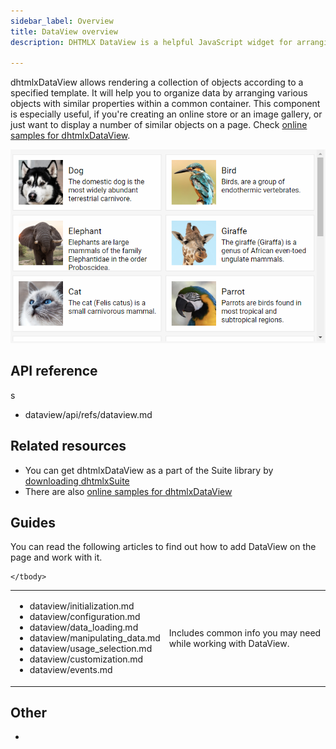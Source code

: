 ```yaml
---
sidebar_label: Overview
title: DataView overview
description: DHTMLX DataView is a helpful JavaScript widget for arranging similar objects in a grid view and displaying them according to a user-defined template. 

---          
```


dhtmlxDataView allows rendering a collection of objects according to a specified template. It will help you to organize data by arranging various objects with similar properties within a common container.
This component is especially useful, if you're creating an online store or an image gallery, or just want to display a number of similar objects on a page.
Check [online samples for dhtmlxDataView](https://docs.dhtmlx.com/suite/samples/dataview/). 

![](../assets/dataview/dataview_front.png)

## API reference
s
- dataview/api/refs/dataview.md


## Related resources

- You can get dhtmlxDataView as a part of the Suite library by [downloading dhtmlxSuite](https://dhtmlx.com/docs/products/dhtmlxSuite/download.shtml)          
- There are also [online samples for dhtmlxDataView](https://docs.dhtmlx.com/suite/samples/dataview/)  


## Guides

You can read the following articles to find out how to add DataView on the page and work with it.

<table class='guide-table'>
	<tbody>
    <tr>
        <td id="import" class='topics'>           
            <ul id="import_sublist">
            	<li>dataview/initialization.md</li>
                <li>dataview/configuration.md</li>
            	<li>dataview/data_loading.md</li>              
                <li>dataview/manipulating_data.md</li> 
                <li>dataview/usage_selection.md</li>         	
				<li>dataview/customization.md</li>	
            	<li>dataview/events.md</li>              
			</ul>
        </td>
        <td class='topic_description'>Includes common info you may need while working with DataView.</td>
    </tr>
    
   	</tbody>
</table>

## Other

- [](../migration.md)
